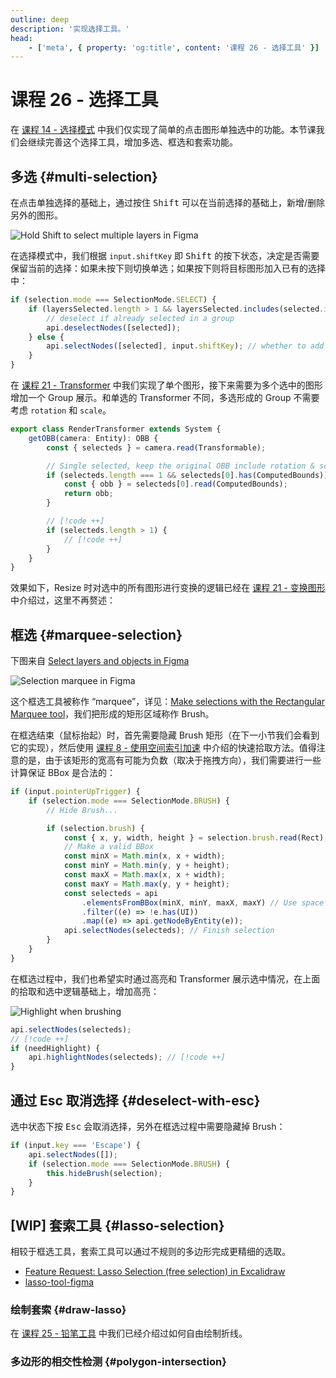 ```yaml
---
outline: deep
description: '实现选择工具。'
head:
    - ['meta', { property: 'og:title', content: '课程 26 - 选择工具' }]
---
```


<script setup>
import MultiSelection from '../../components/MultiSelection.vue'
</script>

# 课程 26 - 选择工具

在 [课程 14 - 选择模式] 中我们仅实现了简单的点击图形单独选中的功能。本节课我们会继续完善这个选择工具，增加多选、框选和套索功能。

## 多选 {#multi-selection}

在点击单独选择的基础上，通过按住 <kbd>Shift</kbd> 可以在当前选择的基础上，新增/删除另外的图形。

![Hold <kbd>Shift</kbd> to select multiple layers in Figma](https://d33v4339jhl8k0.cloudfront.net/docs/assets/5aa962fe2c7d3a2c4983093d/images/5c8042572c7d3a0cb93253d5/file-TQrRIcwMNR.gif)

在选择模式中，我们根据 `input.shiftKey` 即 <kbd>Shift</kbd> 的按下状态，决定是否需要保留当前的选择：如果未按下则切换单选；如果按下则将目标图形加入已有的选择中：

```ts
if (selection.mode === SelectionMode.SELECT) {
    if (layersSelected.length > 1 && layersSelected.includes(selected.id)) {
        // deselect if already selected in a group
        api.deselectNodes([selected]);
    } else {
        api.selectNodes([selected], input.shiftKey); // whether to add to existed selection
    }
}
```

在 [课程 21 - Transformer] 中我们实现了单个图形，接下来需要为多个选中的图形增加一个 Group 展示。和单选的 Transformer 不同，多选形成的 Group 不需要考虑 `rotation` 和 `scale`。

```ts
export class RenderTransformer extends System {
    getOBB(camera: Entity): OBB {
        const { selecteds } = camera.read(Transformable);

        // Single selected, keep the original OBB include rotation & scale.
        if (selecteds.length === 1 && selecteds[0].has(ComputedBounds)) {
            const { obb } = selecteds[0].read(ComputedBounds);
            return obb;
        }

        // [!code ++]
        if (selecteds.length > 1) {
            // [!code ++]
        }
    }
}
```

效果如下，Resize 时对选中的所有图形进行变换的逻辑已经在 [课程 21 - 变换图形] 中介绍过，这里不再赘述：

<MultiSelection />

## 框选 {#marquee-selection}

下图来自 [Select layers and objects in Figma]

![Selection marquee in Figma](https://d33v4339jhl8k0.cloudfront.net/docs/assets/5aa962fe2c7d3a2c4983093d/images/5c8042ec04286350d088ba04/file-tAFIn9Cimd.gif)

这个框选工具被称作 “marquee”，详见：[Make selections with the Rectangular Marquee tool]，我们把形成的矩形区域称作 Brush。

在框选结束（鼠标抬起）时，首先需要隐藏 Brush 矩形（在下一小节我们会看到它的实现），然后使用 [课程 8 - 使用空间索引加速] 中介绍的快速拾取方法。值得注意的是，由于该矩形的宽高有可能为负数（取决于拖拽方向），我们需要进行一些计算保证 BBox 是合法的：

```ts
if (input.pointerUpTrigger) {
    if (selection.mode === SelectionMode.BRUSH) {
        // Hide Brush...

        if (selection.brush) {
            const { x, y, width, height } = selection.brush.read(Rect);
            // Make a valid BBox
            const minX = Math.min(x, x + width);
            const minY = Math.min(y, y + height);
            const maxX = Math.max(x, x + width);
            const maxY = Math.max(y, y + height);
            const selecteds = api
                .elementsFromBBox(minX, minY, maxX, maxY) // Use space index
                .filter((e) => !e.has(UI))
                .map((e) => api.getNodeByEntity(e));
            api.selectNodes(selecteds); // Finish selection
        }
    }
}
```

在框选过程中，我们也希望实时通过高亮和 Transformer 展示选中情况，在上面的拾取和选中逻辑基础上，增加高亮：

![Highlight when brushing](/brush.gif)

```ts
api.selectNodes(selecteds);
// [!code ++]
if (needHighlight) {
    api.highlightNodes(selecteds); // [!code ++]
}
```

## 通过 Esc 取消选择 {#deselect-with-esc}

选中状态下按 <kbd>Esc</kbd> 会取消选择，另外在框选过程中需要隐藏掉 Brush：

```ts
if (input.key === 'Escape') {
    api.selectNodes([]);
    if (selection.mode === SelectionMode.BRUSH) {
        this.hideBrush(selection);
    }
}
```

## [WIP] 套索工具 {#lasso-selection}

相较于框选工具，套索工具可以通过不规则的多边形完成更精细的选取。

-   [Feature Request: Lasso Selection (free selection) in Excalidraw]
-   [lasso-tool-figma]

### 绘制套索 {#draw-lasso}

在 [课程 25 - 铅笔工具] 中我们已经介绍过如何自由绘制折线。

### 多边形的相交性检测 {#polygon-intersection}

[课程 14 - 选择模式]: /zh/guide/lesson-014#select-mode
[课程 21 - Transformer]: /zh/guide/lesson-021
[课程 21 - 变换图形]: /zh/guide/lesson-021#transform-shape
[Select layers and objects in Figma]: https://help.figma.com/hc/en-us/articles/360040449873-Select-layers-and-objects
[Make selections with the Rectangular Marquee tool]: https://helpx.adobe.com/photoshop/using/tool-techniques/rectangular-marquee-tool.html
[课程 8 - 使用空间索引加速]: /zh/guide/lesson-008#using-spatial-indexing
[lasso-tool-figma]: https://github.com/kernel-picnic/lasso-tool-figma
[Feature Request: Lasso Selection (free selection) in Excalidraw]: https://github.com/excalidraw/excalidraw/issues/6350
[课程 25 - 铅笔工具]: /zh/guide/lesson-025#pencil-tool
